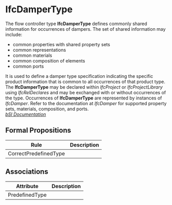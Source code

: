 IfcDamperType
=============
The flow controller type **IfcDamperType** defines commonly shared information
for occurrences of dampers. The set of shared information may include:  
  
* common properties with shared property sets  
* common representations  
* common materials  
* common composition of elements  
* common ports  
  
It is used to define a damper type specification indicating the specific
product information that is common to all occurrences of that product type.
The **IfcDamperType** may be declared within _IfcProject_ or
_IfcProjectLibrary_ using _IfcRelDeclares_ and may be exchanged with or
without occurrences of the type. Occurrences of **IfcDamperType** are
represented by instances of _IfcDamper_. Refer to the documentation at
_IfcDamper_ for supported property sets, materials, composition, and ports.  
[ _bSI
Documentation_](https://standards.buildingsmart.org/IFC/DEV/IFC4_2/FINAL/HTML/schema/ifchvacdomain/lexical/ifcdampertype.htm)


Formal Propositions
-------------------
| Rule                  | Description   |
|-----------------------|---------------|
| CorrectPredefinedType |               |

Associations
------------
| Attribute      | Description   |
|----------------|---------------|
| PredefinedType |               |

